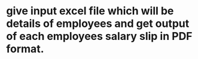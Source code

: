 
# give input excel file which will be details of employees and get output of each employees salary slip in PDF format.
